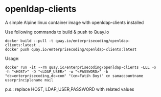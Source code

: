# openldap-clients

A simple Alpine linux container image with openldap-clients installed

Use following commands to build & push to Quay.io
```
docker build --pull -t quay.io/enterprisecoding/openldap-clients:latest .
docker push quay.io/enterprisecoding/openldap-clients:latest
```

Usage:

```
docker run -it --rm quay.io/enterprisecoding/openldap-clients -LLL -x -h "<HOST>" -D "<LDAP_USER>" -w "<PASSWORD>" -b "dc=enterprisecoding,dc=com" "(cn=Fatih Boy)" cn samaccountname userprinciplename mail
```

p.s.: replace HOST, LDAP_USER,PASSWORD with related values